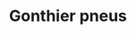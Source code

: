 ---
title: "Gonthier pneus"
url: /saint-martin-dheres/gonthier-pneus/
shop: réparation de voitures
---